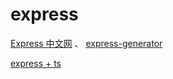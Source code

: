 # express

[Express 中文网](https://www.expressjs.com.cn/) 、 [express-generator](https://www.expressjs.com.cn/starter/generator.html)

[express + ts](https://www.jb51.net/article/198565.htm)